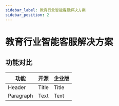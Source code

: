 ```yaml
---
sidebar_label: 教育行业智能客服解决方案
sidebar_position: 2
---
```


# 教育行业智能客服解决方案

## 功能对比

| 功能      | 开源  |  企业版 |
| --------- | ----- |  ------ |
| Header    | Title |  Title  |
| Paragraph | Text  |  Text   |

